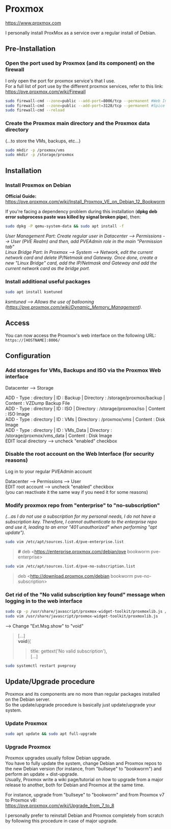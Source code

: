 # Proxmox

<https://www.proxmox.com>

I personally install ProxMox as a service over a regular install of Debian.

## Pre-Installation

### Open the port used by Proxmox (and its component) on the firewall

I only open the port for proxmox service's that I use.  
For a full list of port use by the different proxmox services, refer to this link: <https://pve.proxmox.com/wiki/Firewall>

```bash
sudo firewall-cmd --zone=public --add-port=8006/tcp --permanent #Web Interface port
sudo firewall-cmd --zone=public --add-port=3128/tcp --permanent #Spice proxy port
sudo firewall-cmd --reload
```

### Create the Proxmox main directory and the Proxmox data directory

(...to store the VMs, backups, etc...)

```bash
sudo mkdir -p /proxmox/vms
sudo mkdir -p /storage/proxmox
```

## Installation

### Install Proxmox on Debian

**Official Guide:**  
<https://pve.proxmox.com/wiki/Install_Proxmox_VE_on_Debian_12_Bookworm>

If you're facing a dependency problem during this installation (**dpkg deb error subprocess paste was killed by signal broken pipe**), then:

```bash
sudo dpkg -P qemu-system-data && sudo apt install -f
```

*User Management Part: Create regular user in Datacenter --> Permissions --> User (PVE Realm) and then, add PVEAdmin role in the main "Permission tab"*  
*Linux Bridge Part: In Proxmox --> System --> Network, edit the current network card and delete IP/Netmask and Gateway. Once done, create a new "Linux Bridge" card, add the IP/Netmask and Gateway and add the current network card as the bridge port.*

### Install additional useful packages

```bash
sudo apt install ksmtuned
```

*ksmtuned --> Allows the use of ballooning (<https://pve.proxmox.com/wiki/Dynamic_Memory_Management>).*

## Access

You can now access the Proxmox's web interface on the following URL:  
`https://[HOSTNAME]:8006/`

## Configuration

### Add storages for VMs, Backups and ISO via the Proxmox Web interface

Datacenter --> Storage

ADD - Type : directory | ID : Backup | Directory : /storage/proxmox/backup | Content : VZDump Backup File  
ADD - Type : directory | ID : ISO | Directory : /storage/proxmox/iso | Content : ISO Image  
ADD - Type : directory | ID : VMs | Directory : /proxmox/vms | Content : Disk Image  
ADD - Type : directory | ID : VMs_Data | Directory : /storage/proxmox/vms_data | Content : Disk Image  
EDIT local directory --> uncheck "enabled" checkbox

### Disable the root account on the Web Interface (for security reasons)

Log in to your regular PVEAdmin account

Datacenter --> Permissions --> User  
EDIT root account --> uncheck "enabled" checkbox  
(you can reactivate it the same way if you need it for some reasons)

### Modify proxmox repo from "enterprise" to "no-subscription"

*(...as I do not use a subscription for my personal needs, I do not have a subscription key. Therefore, I cannot authenticate to the enterprise repo and use it, leading to an error "401 unauthorized" when performing "apt update").*  

```bash
sudo vim /etc/apt/sources.list.d/pve-enterprise.list
```

> **#** deb <https://enterprise.proxmox.com/debian/pve bookworm pve-enterprise>

```bash
sudo vim /etc/apt/sources.list.d/pve-no-subscription.list
```

> deb <http://download.proxmox.com/debian bookworm pve-no-subscription>

### Get rid of the "No valid subscription key found" message when logging in to the web interface

```bash
sudo cp -p /usr/share/javascript/proxmox-widget-toolkit/proxmoxlib.js /usr/share/javascript/proxmox-widget-toolkit/proxmoxlib.js-bck
sudo vim /usr/share/javascript/proxmox-widget-toolkit/proxmoxlib.js
```

--> Change "Ext.Msg.show" to "void"

> [...]  
> **void**({  
> >  title: gettext('No valid subscription'),  
> > [...]

```bash
sudo systemctl restart pveproxy
```

## Update/Upgrade procedure

Proxmox and its components are no more than regular packages installed on the Debian server.  
So the update/upgrade procedure is basically just update/upgrade your system.

### Update Proxmox

```bash
sudo apt update && sudo apt full-upgrade
```

### Upgrade Proxmox

Proxmox upgrades usually follow Debian upgrade.  
You have to fully update the system, change Debian and Proxmox repos to the new Debian version (for instance, from "bullseye" to "bookworm") and perform an update + dist-upgrade.  
Usually, Proxmox write a wiki page/tutorial on how to upgrade from a major release to another, both for Debian and Proxmox at the same time.

For instance, upgrade from "bullseye" to "bookworm" and from Proxmox v7 to Proxmox v8:  
<https://pve.proxmox.com/wiki/Upgrade_from_7_to_8>

I personally prefer to reinstall Debian and Proxmox completely from scratch by following this procedure in case of major upgrade.

